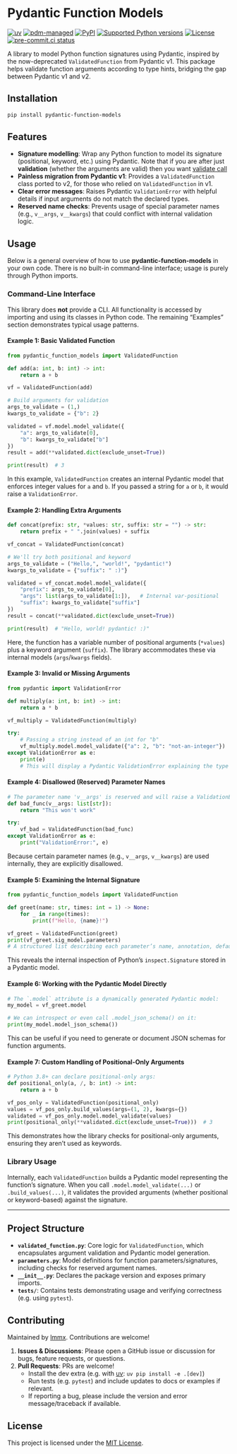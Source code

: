 # Pydantic Function Models

[![uv](https://img.shields.io/endpoint?url=https://raw.githubusercontent.com/astral-sh/uv/main/assets/badge/v0.json)](https://github.com/astral-sh/uv)
[![pdm-managed](https://img.shields.io/badge/pdm-managed-blueviolet)](https://pdm.fming.dev)
[![PyPI](https://img.shields.io/pypi/v/pydantic-function-models.svg)](https://pypi.org/project/pydantic-function-models)
[![Supported Python versions](https://img.shields.io/pypi/pyversions/pydantic-function-models.svg)](https://pypi.org/project/pydantic-function-models)
[![License](https://img.shields.io/pypi/l/pydantic-function-models.svg)](https://pypi.python.org/pypi/pydantic-function-models)
[![pre-commit.ci status](https://results.pre-commit.ci/badge/github/lmmx/pydantic-function-models/master.svg)](https://results.pre-commit.ci/latest/github/lmmx/pydantic-function-models/master)

A library to model Python function signatures using Pydantic, inspired by the now-deprecated `ValidatedFunction` from Pydantic v1. This package helps validate function arguments according to type hints, bridging the gap between Pydantic v1 and v2.

## Installation

```bash
pip install pydantic-function-models
```

## Features

- **Signature modelling**: Wrap any Python function to model its signature (positional, keyword, etc.) using Pydantic. Note that if you are after just **validation** (whether the arguments are valid) then  you want [validate call](https://docs.pydantic.dev/latest/api/validate_call/)
- **Painless migration from Pydantic v1**: Provides a `ValidatedFunction` class ported to v2, for those who relied on `ValidatedFunction` in v1.
- **Clear error messages**: Raises Pydantic `ValidationError` with helpful details if input arguments do not match the declared types.
- **Reserved name checks**: Prevents usage of special parameter names (e.g., `v__args`, `v__kwargs`) that could conflict with internal validation logic.

## Usage

Below is a general overview of how to use **pydantic-function-models** in your own code. There is no built-in command-line interface; usage is purely through Python imports.

### Command-Line Interface

This library does **not** provide a CLI. All functionality is accessed by importing and using its classes in Python code. The remaining “Examples” section demonstrates typical usage patterns.

#### Example 1: Basic Validated Function

```python
from pydantic_function_models import ValidatedFunction

def add(a: int, b: int) -> int:
    return a + b

vf = ValidatedFunction(add)

# Build arguments for validation
args_to_validate = (1,)
kwargs_to_validate = {"b": 2}

validated = vf.model.model_validate({
    "a": args_to_validate[0],
    "b": kwargs_to_validate["b"]
})
result = add(**validated.dict(exclude_unset=True))

print(result)  # 3
```

In this example, `ValidatedFunction` creates an internal Pydantic model that enforces integer values for `a` and `b`. If you passed a string for `a` or `b`, it would raise a `ValidationError`.

#### Example 2: Handling Extra Arguments

```python
def concat(prefix: str, *values: str, suffix: str = "") -> str:
    return prefix + " ".join(values) + suffix

vf_concat = ValidatedFunction(concat)

# We'll try both positional and keyword
args_to_validate = ("Hello,", "world!", "pydantic!")
kwargs_to_validate = {"suffix": " :)"}

validated = vf_concat.model.model_validate({
    "prefix": args_to_validate[0],
    "args": list(args_to_validate[1:]),   # Internal var-positional
    "suffix": kwargs_to_validate["suffix"]
})
result = concat(**validated.dict(exclude_unset=True))

print(result)  # "Hello, world! pydantic! :)"
```

Here, the function has a variable number of positional arguments (`*values`) plus a keyword argument (`suffix`). The library accommodates these via internal models (`args`/`kwargs` fields).

#### Example 3: Invalid or Missing Arguments

```python
from pydantic import ValidationError

def multiply(a: int, b: int) -> int:
    return a * b

vf_multiply = ValidatedFunction(multiply)

try:
    # Passing a string instead of an int for "b"
    vf_multiply.model.model_validate({"a": 2, "b": "not-an-integer"})
except ValidationError as e:
    print(e)
    # This will display a Pydantic ValidationError explaining the type mismatch
```

#### Example 4: Disallowed (Reserved) Parameter Names

```python
# The parameter name 'v__args' is reserved and will raise a ValidationError
def bad_func(v__args: list[str]):
    return "This won't work"

try:
    vf_bad = ValidatedFunction(bad_func)
except ValidationError as e:
    print("ValidationError:", e)
```

Because certain parameter names (e.g., `v__args`, `v__kwargs`) are used internally, they are explicitly disallowed.

#### Example 5: Examining the Internal Signature

```python
from pydantic_function_models import ValidatedFunction

def greet(name: str, times: int = 1) -> None:
    for _ in range(times):
        print(f"Hello, {name}!")

vf_greet = ValidatedFunction(greet)
print(vf_greet.sig_model.parameters)
# A structured list describing each parameter’s name, annotation, default, kind, etc.
```

This reveals the internal inspection of Python’s `inspect.Signature` stored in a Pydantic model.

#### Example 6: Working with the Pydantic Model Directly

```python
# The `.model` attribute is a dynamically generated Pydantic model:
my_model = vf_greet.model

# We can introspect or even call .model_json_schema() on it:
print(my_model.model_json_schema())
```

This can be useful if you need to generate or document JSON schemas for function arguments.

#### Example 7: Custom Handling of Positional-Only Arguments

```python
# Python 3.8+ can declare positional-only args:
def positional_only(a, /, b: int) -> int:
    return a + b

vf_pos_only = ValidatedFunction(positional_only)
values = vf_pos_only.build_values(args=(1, 2), kwargs={})
validated = vf_pos_only.model.model_validate(values)
print(positional_only(**validated.dict(exclude_unset=True)))  # 3
```

This demonstrates how the library checks for positional-only arguments, ensuring they aren’t used as keywords.

### Library Usage

Internally, each `ValidatedFunction` builds a Pydantic model representing the function’s signature. When you call `.model.model_validate(...)` or `.build_values(...)`, it validates the provided arguments (whether positional or keyword-based) against the signature.

---

## Project Structure

- **`validated_function.py`**: Core logic for `ValidatedFunction`, which encapsulates argument validation and Pydantic model generation.
- **`parameters.py`**: Model definitions for function parameters/signatures, including checks for reserved argument names.
- **`__init__.py`**: Declares the package version and exposes primary imports.
- **`tests/`**: Contains tests demonstrating usage and verifying correctness (e.g. using `pytest`).

## Contributing

Maintained by [lmmx](https://github.com/lmmx). Contributions are welcome!

1. **Issues & Discussions**: Please open a GitHub issue or discussion for bugs, feature requests, or questions.
2. **Pull Requests**: PRs are welcome!
   - Install the dev extra (e.g. with [uv](https://docs.astral.sh/uv/): `uv pip install -e .[dev]`)
   - Run tests (e.g. `pytest`) and include updates to docs or examples if relevant.
   - If reporting a bug, please include the version and error message/traceback if available.

## License

This project is licensed under the [MIT License](https://opensource.org/licenses/MIT).
